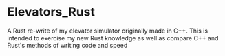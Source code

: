 # Elevators_Rust
A Rust re-write of my elevator simulator originally made in C++. This is intended to exercise my new Rust knowledge as well as compare C++ and Rust's methods of writing code and speed

